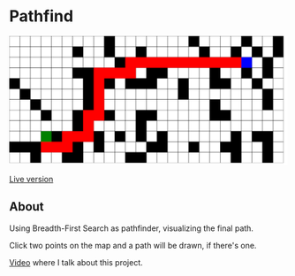 # Pathfind

![screenshot](screenshot.png)

[Live version](https://victorribeiro.com/pathfind)

## About

Using Breadth-First Search as pathfinder, visualizing the final path.

Click two points on the map and a path will be drawn, if there's one.

[Video](https://youtu.be/fO8BByqxdFE) where I talk about this project.
